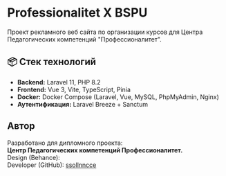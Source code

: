 # Professionalitet X BSPU 

Проект рекламного веб сайта по организации курсов для Центра Педагогических компетенций "Профессионалитет".


## 📦 Стек технологий

- **Backend:** Laravel 11, PHP 8.2
- **Frontend:** Vue 3, Vite, TypeScript, Pinia
- **Docker:** Docker Compose (Laravel, Vue, MySQL, PhpMyAdmin, Nginx)
- **Аутентификация:** Laravel Breeze + Sanctum

## Автор

Разработано для дипломного проекта:  
**Центр Педагогических компетенций Профессионалитет.**  
Design (Behance):  
Developer (GitHub): [ssollnncce](https://github.com/ssollnncce)  